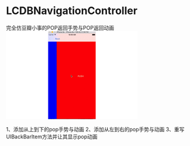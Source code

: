 # LCDBNavigationController
完全仿豆瓣小事的POP返回手势与POP返回动画
![](https://raw.githubusercontent.com/MagLiC/LCDBNavigationController/master/123.gif)

1、添加从上到下的pop手势与动画
2、添加从左到右的pop手势与动画
3、重写UIBackBarItem方法并让其显示pop动画
